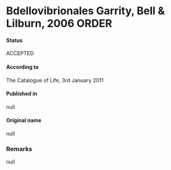# Bdellovibrionales Garrity, Bell & Lilburn, 2006 ORDER

#### Status
ACCEPTED

#### According to
The Catalogue of Life, 3rd January 2011

#### Published in
null

#### Original name
null

### Remarks
null